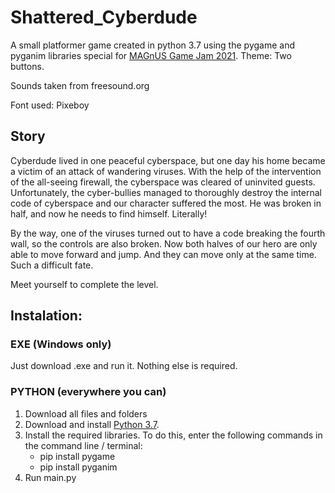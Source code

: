 # Shattered_Cyberdude
A small platformer game created in python 3.7 using the pygame and pyganim  libraries special for [MAGnUS Game Jam 2021](https://itch.io/jam/magnus-game-jam). Theme: Two buttons.

Sounds taken from freesound.org

Font used: Pixeboy

## Story
Cyberdude lived in one peaceful cyberspace, but one day his home became a victim of an attack of wandering viruses.  With the help of the intervention of the all-seeing firewall, the cyberspace was cleared of uninvited guests. Unfortunately, the cyber-bullies managed to thoroughly destroy the internal code of cyberspace and our character suffered the most. He was broken in half, and now he needs to find himself. Literally!

By the way, one of the viruses turned out to have a code breaking the fourth wall, so the controls are also broken. Now both halves of our hero are only able to move forward and jump. And they can move only at the same time. Such a difficult fate.

Meet yourself to complete the level.

## Instalation:
### EXE (Windows only)
Just download .exe and run it. Nothing else is required.

### PYTHON (everywhere you can)
1. Download all files and folders
2. Download and install [Python 3.7](https://www.python.org/downloads/release/python-379/).
3. Install the required libraries. To do this, enter the following commands in the command line / terminal:
   * pip install pygame
   * pip install pyganim
4. Run main.py
